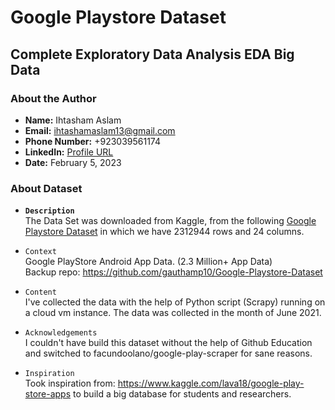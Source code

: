 # **Google Playstore Dataset**
## **Complete Exploratory Data Analysis EDA Big Data**

### **About the Author**
- **Name:** Ihtasham Aslam
- **Email:** ihtashamaslam13@gmail.com
- **Phone Number:** +923039561174
- **LinkedIn:** [Profile URL](https://www.linkedin.com/in/ihtashamaslam)
- **Date:**  February 5, 2023

### **About Dataset**

- **`Description`**\
The Data Set was downloaded from Kaggle, from the following [Google Playstore Dataset](https://www.kaggle.com/datasets/gauthamp10/google-playstore-apps/data) in which we have 2312944 rows and 24 columns.


- `Context`\
Google PlayStore Android App Data. (2.3 Million+ App Data)\
Backup repo: https://github.com/gauthamp10/Google-Playstore-Dataset

- `Content`\
I've collected the data with the help of Python script (Scrapy) running on a cloud vm instance. The data was collected in the month of June 2021.

- `Acknowledgements`\
I couldn't have build this dataset without the help of Github Education and switched to facundoolano/google-play-scraper for sane reasons.

- `Inspiration`\
Took inspiration from: https://www.kaggle.com/lava18/google-play-store-apps to build a big database for students and researchers.
